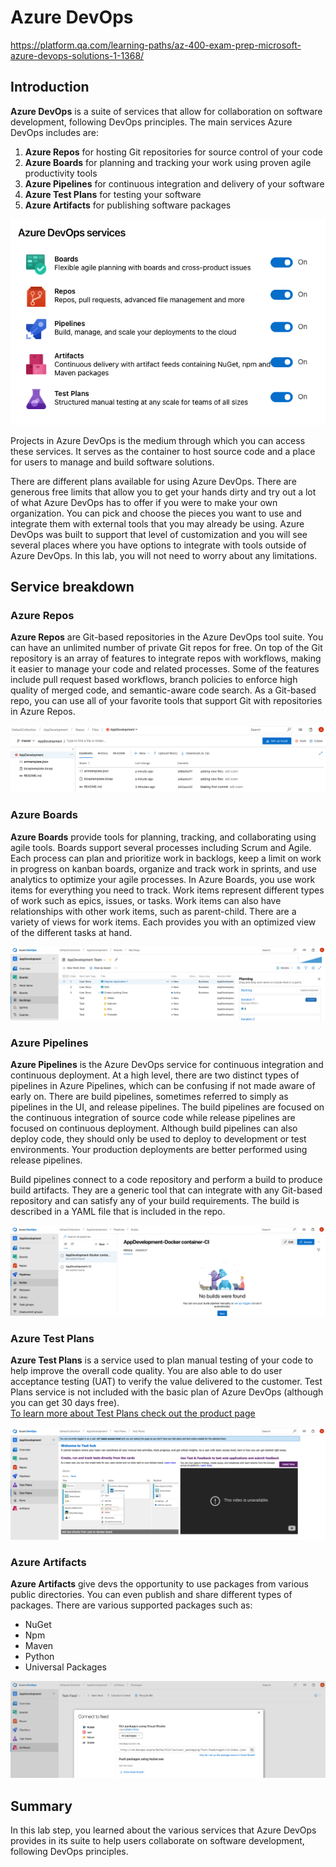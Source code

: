 # Azure DevOps
https://platform.qa.com/learning-paths/az-400-exam-prep-microsoft-azure-devops-solutions-1-1368/

## Introduction

**Azure DevOps** is a suite of services that allow for collaboration on software development, following DevOps principles. 
The main services Azure DevOps includes are:

1. **Azure Repos** for hosting Git repositories for source control of your code
2. **Azure Boards** for planning and tracking your work using proven agile productivity tools
3. **Azure Pipelines** for continuous integration and delivery of your software
4. **Azure Test Plans** for testing your software
5. **Azure Artifacts** for publishing software packages

![1. Services.png](1.%20Services.png)

Projects in Azure DevOps is the medium through which you can access these services. It serves as the container to host 
source code and a place for users to manage and build software solutions.

There are different plans available for using Azure DevOps. There are generous free limits that allow you to get your 
hands dirty and try out a lot of what Azure DevOps has to offer if you were to make your own organization. You can pick 
and choose the pieces you want to use and integrate them with external tools that you may already be using. Azure DevOps
was built to support that level of customization and you will see several places where you have options to integrate 
with tools outside of Azure DevOps. In this lab, you will not need to worry about any limitations.


## Service breakdown

### Azure Repos
**Azure Repos** are Git-based repositories in the Azure DevOps tool suite. You can have an unlimited number of private 
Git repos for free. On top of the Git repository is an array of features to integrate repos with workflows, making it 
easier to manage your code and related processes. Some of the features include pull request based workflows, branch 
policies to enforce high quality of merged code, and semantic-aware code search. As a Git-based repo, you can use all of
your favorite tools that support Git with repositories in Azure Repos.

![2. Repos.png](2.%20Repos.png)

### Azure Boards
**Azure Boards** provide tools for planning, tracking, and collaborating using agile tools. Boards support several 
processes including Scrum and Agile. Each process can plan and prioritize work in backlogs, keep a limit on work in 
progress on kanban boards, organize and track work in sprints, and use analytics to optimize your agile processes. 
In Azure Boards, you use work items for everything you need to track. Work items represent different types of work such 
as epics, issues, or tasks. Work items can also have relationships with other work items, such as parent-child. There 
are a variety of views for work items. Each provides you with an optimized view of the different tasks at hand.

![3. Boards.png](3.%20Boards.png)

### Azure Pipelines
**Azure Pipelines** is the Azure DevOps service for continuous integration and continuous deployment. At a high level, 
there are two distinct types of pipelines in Azure Pipelines, which can be confusing if not made aware of early on. 
There are build pipelines, sometimes referred to simply as pipelines in the UI, and release pipelines. The build 
pipelines are focused on the continuous integration of source code while release pipelines are focused on continuous 
deployment. Although build pipelines can also deploy code, they should only be used to deploy to development or test 
environments. Your production deployments are better performed using release pipelines.

Build pipelines connect to a code repository and perform a build to produce build artifacts. They are a generic tool 
that can integrate with any Git-based repository and can satisfy any of your build requirements. The build is described 
in a YAML file that is included in the repo.

![4. Pipelines.png](4.%20Pipelines.png)

### Azure Test Plans
**Azure Test Plans** is a service used to plan manual testing of your code to help improve the overall code quality. 
You are also able to do user acceptance testing (UAT) to verify the value delivered to the customer. Test Plans service 
is not included with the basic plan of Azure DevOps (although you can get 30 days free).  
[To learn more about Test Plans check out the product page](https://azure.microsoft.com/en-ca/services/devops/test-plans/)

![5. Test Plans.png](5.%20Test%20Plans.png)

### Azure Artifacts
**Azure Artifacts** give devs the opportunity to use packages from various public directories. You can even publish and 
share different types of packages. There are various supported packages such as:
- NuGet
- Npm
- Maven
- Python
- Universal Packages

![6. Artifacts.png](6.%20Artifacts.png)

## Summary

In this lab step, you learned about the various services that Azure DevOps provides in its suite to help users 
collaborate on software development, following DevOps principles.



